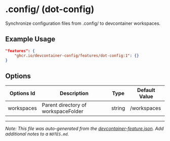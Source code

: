 # .config/ (dot-config)

Synchronize configuration files from .config/ to devcontainer workspaces.

## Example Usage

```json
"features": {
    "ghcr.io/devcontainer-config/features/dot-config:1": {}
}
```

## Options

| Options Id | Description                         | Type   | Default Value |
| ---------- | ----------------------------------- | ------ | ------------- |
| workspaces | Parent directory of workspaceFolder | string | /workspaces   |

---

_Note: This file was auto-generated from the [devcontainer-feature.json](https://github.com/devcontainer-config/features/blob/main/.devcontainer/features/src/dot-config/devcontainer-feature.json). Add additional notes to a `NOTES.md`._
